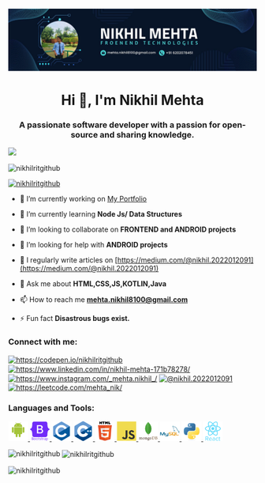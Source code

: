 ![logo](https://github.com/nikhilritgithub/nikhilritgithub/blob/main/Meha_profile.jpg)
<h1 align="center">Hi 👋, I'm Nikhil Mehta</h1>
<h3 align="center">A passionate software developer with a passion for open-source and sharing knowledge.</h3>

<image src="(https://github.com/nikhilritgithub/nikhilritgithub/assets/142686565/6df165e2-f95e-4d03-bcd2-28a92b600724)
">

<p align="left"> <img src="https://komarev.com/ghpvc/?username=nikhilritgithub&label=Profile%20views&color=0e75b6&style=flat" alt="nikhilritgithub" /> </p>

<p align="left"> <a href="https://github.com/ryo-ma/github-profile-trophy"><img src="https://github-profile-trophy.vercel.app/?username=nikhilritgithub" alt="nikhilritgithub" /></a> </p>

- 🔭 I’m currently working on [My Portfolio](https://nikhilritgithub.github.io/My_Portfolio/)

- 🌱 I’m currently learning **Node Js/ Data Structures**

- 👯 I’m looking to collaborate on **FRONTEND and ANDROID projects**

- 🤝 I’m looking for help with **ANDROID projects**

- 📝 I regularly write articles on [https://medium.com/@nikhil.2022012091](https://medium.com/@nikhil.2022012091)

- 💬 Ask me about **HTML,CSS,JS,KOTLIN,Java**

- 📫 How to reach me **mehta.nikhil8100@gmail.com**

- ⚡ Fun fact **Disastrous bugs exist.**

<h3 align="left">Connect with me:</h3>
<p align="left">
<a href="https://codepen.io/https://codepen.io/nikhilritgithub" target="blank"><img align="center" src="https://raw.githubusercontent.com/rahuldkjain/github-profile-readme-generator/master/src/images/icons/Social/codepen.svg" alt="https://codepen.io/nikhilritgithub" height="30" width="40" /></a>
<a href="https://linkedin.com/in/https://www.linkedin.com/in/nikhil-mehta-171b78278/" target="blank"><img align="center" src="https://raw.githubusercontent.com/rahuldkjain/github-profile-readme-generator/master/src/images/icons/Social/linked-in-alt.svg" alt="https://www.linkedin.com/in/nikhil-mehta-171b78278/" height="30" width="40" /></a>
<a href="https://instagram.com/https://www.instagram.com/_mehta.nikhil_/" target="blank"><img align="center" src="https://raw.githubusercontent.com/rahuldkjain/github-profile-readme-generator/master/src/images/icons/Social/instagram.svg" alt="https://www.instagram.com/_mehta.nikhil_/" height="30" width="40" /></a>
<a href="https://medium.com/@nikhil.2022012091" target="blank"><img align="center" src="https://raw.githubusercontent.com/rahuldkjain/github-profile-readme-generator/master/src/images/icons/Social/medium.svg" alt="@nikhil.2022012091" height="30" width="40" /></a>
<a href="https://www.leetcode.com/https://leetcode.com/mehta_nik/" target="blank"><img align="center" src="https://raw.githubusercontent.com/rahuldkjain/github-profile-readme-generator/master/src/images/icons/Social/leet-code.svg" alt="https://leetcode.com/mehta_nik/" height="30" width="40" /></a>
</p>

<h3 align="left">Languages and Tools:</h3>
<p align="left"> <a href="https://developer.android.com" target="_blank" rel="noreferrer"> <img src="https://raw.githubusercontent.com/devicons/devicon/master/icons/android/android-original-wordmark.svg" alt="android" width="40" height="40"/> </a> <a href="https://getbootstrap.com" target="_blank" rel="noreferrer"> <img src="https://raw.githubusercontent.com/devicons/devicon/master/icons/bootstrap/bootstrap-plain-wordmark.svg" alt="bootstrap" width="40" height="40"/> </a> <a href="https://www.cprogramming.com/" target="_blank" rel="noreferrer"> <img src="https://raw.githubusercontent.com/devicons/devicon/master/icons/c/c-original.svg" alt="c" width="40" height="40"/> </a> <a href="https://www.w3schools.com/cpp/" target="_blank" rel="noreferrer"> <img src="https://raw.githubusercontent.com/devicons/devicon/master/icons/cplusplus/cplusplus-original.svg" alt="cplusplus" width="40" height="40"/> </a> <a href="https://www.w3.org/html/" target="_blank" rel="noreferrer"> <img src="https://raw.githubusercontent.com/devicons/devicon/master/icons/html5/html5-original-wordmark.svg" alt="html5" width="40" height="40"/> </a> <a href="https://developer.mozilla.org/en-US/docs/Web/JavaScript" target="_blank" rel="noreferrer"> <img src="https://raw.githubusercontent.com/devicons/devicon/master/icons/javascript/javascript-original.svg" alt="javascript" width="40" height="40"/> </a> <a href="https://www.mongodb.com/" target="_blank" rel="noreferrer"> <img src="https://raw.githubusercontent.com/devicons/devicon/master/icons/mongodb/mongodb-original-wordmark.svg" alt="mongodb" width="40" height="40"/> </a> <a href="https://www.mysql.com/" target="_blank" rel="noreferrer"> <img src="https://raw.githubusercontent.com/devicons/devicon/master/icons/mysql/mysql-original-wordmark.svg" alt="mysql" width="40" height="40"/> </a> <a href="https://www.python.org" target="_blank" rel="noreferrer"> <img src="https://raw.githubusercontent.com/devicons/devicon/master/icons/python/python-original.svg" alt="python" width="40" height="40"/> </a> <a href="https://reactjs.org/" target="_blank" rel="noreferrer"> <img src="https://raw.githubusercontent.com/devicons/devicon/master/icons/react/react-original-wordmark.svg" alt="react" width="40" height="40"/> </a> </p>

<p><img align="left" src="https://github-readme-stats.vercel.app/api/top-langs?username=nikhilritgithub&show_icons=true&locale=en&layout=compact" alt="nikhilritgithub" /></p>

<p>&nbsp;<img align="center" src="https://github-readme-stats.vercel.app/api?username=nikhilritgithub&show_icons=true&locale=en" alt="nikhilritgithub" /></p>

<p><img align="center" src="https://github-readme-streak-stats.herokuapp.com/?user=nikhilritgithub&" alt="nikhilritgithub" /></p>
